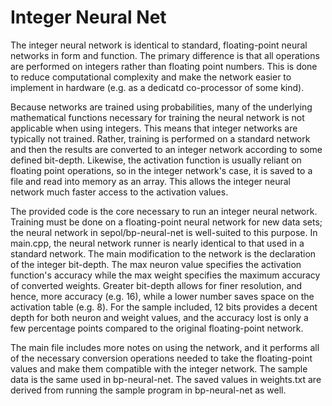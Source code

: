 Integer Neural Net
===

The integer neural network is identical to standard, floating-point neural networks in form and function.  The primary difference is that all operations are performed on integers rather than floating point numbers.  This is done to reduce computational complexity and make the network easier to implement in hardware (e.g. as a dedicatd co-processor of some kind).

Because networks are trained using probabilities, many of the underlying mathematical functions necessary for training the neural network is not applicable when using integers.  This means that integer networks are typically not trained.  Rather, training is performed on a standard network and then the results are converted to an integer network according to some defined bit-depth.  Likewise, the activation function is usually reliant on floating point operations, so in the integer network's case, it is saved to a file and read into memory as an array.  This allows the integer neural network much faster access to the activation values.

The provided code is the core necessary to run an integer neural network.  Training must be done on a floating-point neural network for new data sets; the neural network in sepol/bp-neural-net is well-suited to this purpose.  In main.cpp, the neural network runner is nearly identical to that used in a standard network.  The main modification to the network is the declaration of the integer bit-depth.  The max neuron value specifies the activation function's accuracy while the max weight specifies the maximum accuracy of converted weights.  Greater bit-depth allows for finer resolution, and hence, more accuracy (e.g. 16), while a lower number saves space on the activation table (e.g. 8).  For the sample included, 12 bits provides a decent depth for both neuron and weight values, and the accuracy lost is only a few percentage points compared to the original floating-point network.

The main file includes more notes on using the network, and it performs all of the necessary conversion operations needed to take the floating-point values and make them compatible with the integer network.  The sample data is the same used in bp-neural-net.  The saved values in weights.txt are derived from running the sample program in bp-neural-net as well.
